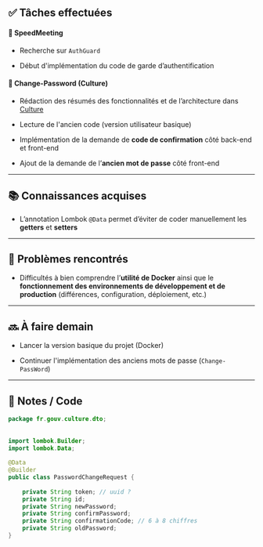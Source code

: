 ## ✅ Tâches effectuées

#### 🔐 **SpeedMeeting**

- Recherche sur `AuthGuard`
    
- Début d'implémentation du code de garde d’authentification
    

#### 🔄 **Change-Password (Culture)**

- Rédaction des résumés des fonctionnalités et de l’architecture dans [Culture](./Culture)
    
- Lecture de l'ancien code (version utilisateur basique)
	
- Implémentation de la demande de **code de confirmation** côté back-end et front-end
    
- Ajout de la demande de l’**ancien mot de passe** côté front-end
    

---

## 📚 Connaissances acquises

- L’annotation Lombok `@Data` permet d’éviter de coder manuellement les **getters** et **setters**
	

---

## 🐞 Problèmes rencontrés

- Difficultés à bien comprendre l’**utilité de Docker** ainsi que le **fonctionnement des environnements de développement et de production** (différences, configuration, déploiement, etc.)
	

---

## 🔜 À faire demain

- Lancer la version basique du projet (Docker)
	
- Continuer l'implémentation des anciens mots de passe (`Change-PassWord`)
	

---

## 🧩 Notes / Code
```java
package fr.gouv.culture.dto;  
  
  
import lombok.Builder;  
import lombok.Data;  
  
@Data  
@Builder  
public class PasswordChangeRequest {  
  
    private String token; // uuid ?  
    private String id;  
    private String newPassword;  
    private String confirmPassword;  
    private String confirmationCode; // 6 à 8 chiffres  
    private String oldPassword;  
}
```
